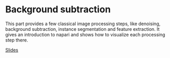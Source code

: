 # Background subtraction

This part provides a few classical image processing steps, like denoising, background subtraction, instance segmentation and feature extraction. It gives an introduction to napari and shows how to visualize each processing step there.

[Slides](https://github.com/BiAPoL/Image-data-science-with-Python-and-Napari-EPFL2022/raw/main/docs/day2a_background_subtraction/01_background_subtraction.pdf)
